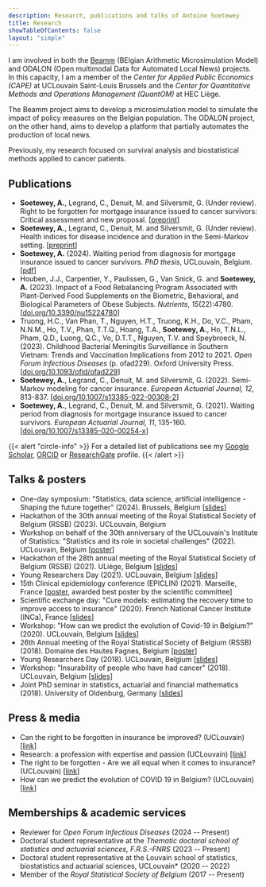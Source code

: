 ```yaml
---
description: Research, publications and talks of Antoine Soetewey
title: Research
showTableOfContents: false
layout: "simple"
---
```


I am involved in both the [Beamm](https://beamm.brussels/) (BElgian Arithmetic Microsimulation Model) and ODALON (Open multimodal Data for Automated Local News) projects. In this capacity, I am a member of the *Center for Applied Public Economics (CAPE)* at UCLouvain Saint-Louis Brussels and the *Center for Quantitative Methods and Operations Management (QuantOM)* at HEC Liège.

The Beamm project aims to develop a microsimulation model to simulate the impact of policy measures on the Belgian population. The ODALON project, on the other hand, aims to develop a platform that partially automates the production of local news.

Previously, my research focused on survival analysis and biostatistical methods applied to cancer patients.

<!--
My research interests focus on bio-statistical methods applied to cancer patients. This encompasses survival analysis to adequately estimate the time---starting from the date of diagnosis---after which cancer patients can be considered as cured.

Another goal of my [PhD thesis](https://antoinesoetewey.com/files/PhD_thesis.pdf) is to quantify the potential excess mortality and to find a proper way to adapt the actuarial pricing of life insurance products depending on the type of cancer and the duration of survival at the time of application.

This PhD is a joint work with Prof. Catherine Legrand and Prof. Michel Denuit.
!-->

## Publications

- **Soetewey, A.**, Legrand, C., Denuit, M. and Silversmit, G. (Under review). Right to be forgotten for mortgage insurance issued to cancer survivors: Critical assessment and new proposal. [[preprint](https://dial.uclouvain.be/pr/boreal/object/boreal:281061)]
- **Soetewey, A.**, Legrand, C., Denuit, M. and Silversmit, G. (Under review). Health indices for disease incidence and duration in the Semi-Markov setting. [[preprint](https://dial.uclouvain.be/pr/boreal/object/boreal:274314)]
- **Soetewey, A.** (2024). Waiting period from diagnosis for mortgage insurance issued to cancer survivors. *PhD thesis*, UCLouvain, Belgium. [[pdf](http://hdl.handle.net/2078.1/291928)]
- Houben, J.J., Carpentier, Y., Paulissen, G., Van Snick, G. and **Soetewey, A.** (2023). Impact of a Food Rebalancing Program Associated with Plant-Derived Food Supplements on the Biometric, Behavioral, and Biological Parameters of Obese Subjects. *Nutrients*, *15*(22):4780. [[doi.org/10.3390/nu15224780](https://doi.org/10.3390/nu15224780)]
- Truong, H.C., Van Phan, T., Nguyen, H.T., Truong, K.H., Do, V.C., Pham, N.N.M., Ho, T.V., Phan, T.T.Q., Hoang, T.A., **Soetewey, A.**, Ho, T.N.L., Pham, Q.D., Luong, Q.C., Vo, D.T.T., Nguyen, T.V. and Speybroeck, N. (2023). Childhood Bacterial Meningitis Surveillance in Southern Vietnam: Trends and Vaccination Implications from 2012 to 2021. <i>Open Forum Infectious Diseases</i> (p. ofad229). Oxford University Press. [<a href="https://doi.org/10.1093/ofid/ofad229" target="_blank" rel="noopener">doi.org/10.1093/ofid/ofad229</a>]
- **Soetewey, A.**, Legrand, C., Denuit, M. and Silversmit, G. (2022). Semi-Markov modeling for cancer insurance. <i>European Actuarial Journal, 12</i>, 813-837. [<a href="https://doi.org/10.1007/s13385-022-00308-2" target="_blank" rel="noopener">doi.org/10.1007/s13385-022-00308-2</a>]
- **Soetewey, A.**, Legrand, C., Denuit, M. and Silversmit, G. (2021). Waiting period from diagnosis for mortgage insurance issued to cancer survivors. <i>European Actuarial Journal, 11</i>, 135-160. [<a href="https://doi.org/10.1007/s13385-020-00254-x" target="_blank" rel="noopener">doi.org/10.1007/s13385-020-00254-x</a>]

{{< alert "circle-info" >}}
For a detailed list of publications see my <a href="https://scholar.google.com/citations?user=1P7ThwUAAAAJ" target="_blank" rel="noopener">Google Scholar</a>, <a href="https://orcid.org/0000-0001-8159-0804" target="_blank" rel="noopener">ORCID</a> or <a href="https://www.researchgate.net/profile/Antoine-Soetewey" target="_blank" rel="noopener">ResearchGate</a> profile.
{{< /alert >}}

## Talks & posters

<ul>
    <li>One-day symposium: "Statistics, data science, artificial intelligence - Shaping the future together" (2024). Brussels, Belgium [<a href="/files/RSSB_SPF_20June_final.pdf">slides</a>]</li>
    <li>Hackathon of the 30th annual meeting of the Royal Statistical Society of Belgium (RSSB) (2023). UCLouvain, Belgium</li>
    <li>Workshop on behalf of the 30th anniversary of the UCLouvain's Institute of Statistics: "Statistics and its role in societal challenges" (2022). UCLouvain, Belgium [<a href="/files/Poster_30_years_ISBA.pdf">poster</a>]</li>
    <li>Hackathon of the 28th annual meeting of the Royal Statistical Society of Belgium (RSSB) (2021). ULiège, Belgium [<a href="/files/slides_rssbhackathon2021.pdf">slides</a>]</li>
    <li>Young Researchers Day (2021). UCLouvain, Belgium [<a href="/files/YRD_2021.pdf">slides</a>]</li>
    <li>15th Clinical epidemiology conference (EPICLIN) (2021). Marseille, France [<a href="/files/Poster_EPICLIN_2021.pdf">poster</a>, awarded best poster by the scientific committee]</li>
    <li>Scientific exchange day: "Cure models: estimating the recovery time to improve access to insurance" (2020). French National Cancer Institute (INCa), France [<a href="/files/Journee_modeles_de_guerison.pdf">slides</a>]</li>
    <li>Workshop: "How can we predict the evolution of Covid-19 in Belgium?" (2020). UCLouvain, Belgium [<a href="/files/slides-how-can-we-predict-the-evolution-of-covid-19-in-Belgium.pdf">slides</a>]</li>
    <li>26th Annual meeting of the Royal Statistical Society of Belgium (RSSB) (2018). Domaine des Hautes Fagnes, Belgium [<a href="/files/Poster_RSSB_2018.pdf">poster</a>]</li>
    <li>Young Researchers Day (2018). UCLouvain, Belgium [<a href="/files/YRD_2018_AntoineSoetewey.pdf">slides</a>]</li>
    <li>Workshop: "Insurability of people who have had cancer" (2018). UCLouvain, Belgium [<a href="/files/Workshop_May_29__2018___Assurabilit__des_personnes_ayant_eu_un_cancer__.pdf">slides</a>]</li>
    <li>Joint PhD seminar in statistics, actuarial and financial mathematics (2018). University of Oldenburg, Germany [<a href="/files/Slides_Oldenburg_AntoineSoetewey.pdf">slides</a>]</li>
</ul>

## Press & media

<ul>
    <li>Can the right to be forgotten in insurance be improved? (UCLouvain) [<a href="https://youtu.be/sOWA4u44H7c?si=q3Q5cUDI9puCyyYQ" target="_blank" rel="noopener">link</a>]</li>
    <li>Research: a profession with expertise and passion (UCLouvain) [<a href="https://vimeo.com/924118223" target="_blank" rel="noopener">link</a>]</li>
    <li>The right to be forgotten - Are we all equal when it comes to insurance? (UCLouvain) [<a href="https://uclouvain.be/en/research-institutes/lidam/news/le-droit-a-l-oubli-sommes-nous-tous-egaux-face-aux-assurances.html" target="_blank" rel="noopener">link</a>]</li>
    <li>How can we predict the evolution of COVID 19 in Belgium? (UCLouvain) [<a href="https://uclouvain.be/fr/instituts-recherche/lidam/actualites/how-can-we-predict-the-evolution-of-covid-19-in-belgium.html" target="_blank" rel="noopener">link</a>]</li>
</ul>

## Memberships & academic services

- Reviewer for *Open Forum Infectious Diseases* (2024 -- Present)
- Doctoral student representative at the *Thematic doctoral school of statistics and actuarial sciences, F.R.S.-FNRS* (2023 -- Present)
- Doctoral student representative at the Louvain school of statistics, biostatistics and actuarial sciences, UCLouvain* (2020 -- 2022)
- Member of the *Royal Statistical Society of Belgium* (2017 -- Present)
